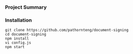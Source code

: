 ### Project Summary

### Installation
```bashp
git clone https://github.com/pathornteng/document-signing
cd document-signing
npm install
vi config.js
npm start
```
